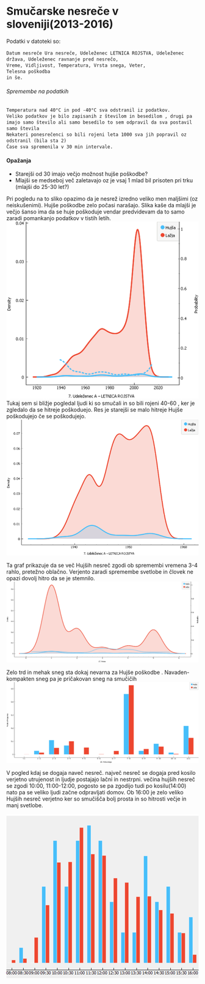 # Smučarske nesreče v sloveniji(2013-2016)
Podatki v datoteki so:
```
Datum nesreče Ura nesreče, Udeleženec LETNICA ROJSTVA, Udeleženec država, Udeleženec ravnanje pred nesrečo,
Vreme, Vidljivost, Temperatura, Vrsta snega, Veter,
Telesna poškodba
in še.
```

###### Spremembe na podatkih
```
Temperatura nad 40°C in pod -40°C sva odstranil iz podatkov.
Veliko podatkov je bilo zapisanih z številom in besedilom , drugi pa imajo samo število ali samo besedilo to sem odpravil da sva postavil samo števila
Nekateri ponesrečenci so bili rojeni leta 1000 sva jih popravil oz odstranil (bila sta 2)
Čase sva spremenila v 30 min intervale.
```


#### Opažanja
<div>
<ul>
  <li>Starejši od 30 imajo večjo možnost hujše poškodbe?</li>
  <li>Mlajši se medseboj več zaletavajo oz je vsaj 1 mlad bil prisoten pri trku (mlajši do 25-30 let?)</li>
</ul>
</div>
Pri pogledu na to sliko opazimo da je nesrež izredno veliko men maljšimi (oz neiskušenimi). Hujše poškodbe zelo počasi narašajo. Slika kaše da mlajši je večjo šanso ima da se huje poškoduje vendar predvidevam da to samo zaradi pomankanjo podatkov v tistih letih.
<img src="slike/destribucija_starost.png" style="width:350;height:250;">
Tukaj sem si bližje pogledal ljudi ki so smučali in so bili rojeni 40-60 , ker je zgledalo da se hitreje poškoduejo. Res je starejši se malo hitreje Hujše poškodujejo če se poškodujejo.
<img src="slike/40-60_age_closerlook.png" style="width:350;height:250;">

Ta graf prikazuje da se več Hujših nesreč zgodi ob spremembi vremena 3-4 rahlo, pretežno oblačno. Verjento zaradi spremembe svetlobe in človek ne opazi dovolj hitro da se je stemnilo.
<img src="slike/dis_vreme2.png" style="width:500;height:400;">

Zelo trd in mehak sneg sta dokaj nevarna za Hujše poškodbe . Navaden-kompakten sneg pa je pričakovan sneg na smučičih
<img src="slike/dis_sneg_relativ.png" style="width:500;height:400;">

V pogled kdaj se dogaja naveč nesreč. največ nesreč se dogaja pred kosilo verjetno utrujenost in ljudje postajajo lačni in nestrpni. večina hujših nesreč se zgodi 10:00, 11:00-12:00, pogosto se pa zgodijo tudi po kosilu(14:00) nato pa se veliko ljudi začne odpravljati domov. Ob 16:00 je zelo veliko Hujših nesreč verjetno ker so smučišča bolj prosta in so hitrosti večje in manj svetlobe.

<img src="slike/čas_day.png" style="width:500;height:400;">



